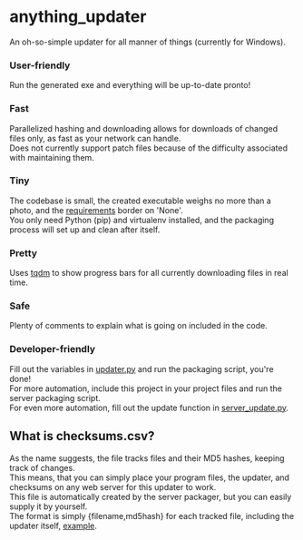 # anything_updater
An oh-so-simple updater for all manner of things (currently for Windows).

### User-friendly
Run the generated exe and everything will be up-to-date pronto!

### Fast
Parallelized hashing and downloading allows for downloads of changed files only, as fast as your network can handle.  
Does not currently support patch files because of the difficulty associated with maintaining them.

### Tiny
The codebase is small, the created executable weighs no more than a photo, and the [requirements](requirements.txt) border on 'None'.  
You only need Python (pip) and virtualenv installed, and the packaging process will set up and clean after itself.

### Pretty
Uses [tqdm](https://github.com/tqdm/tqdm) to show progress bars for all currently downloading files in real time.

### Safe
Plenty of comments to explain what is going on included in the code.

### Developer-friendly
Fill out the variables in [updater.py](updater.py) and run the packaging script, you're done!  
For more automation, include this project in your project files and run the server packaging script.  
For even more automation, fill out the update function in [server_update.py](server_update.py).

## What is checksums.csv?
As the name suggests, the file tracks files and their MD5 hashes, keeping track of changes.  
This means, that you can simply place your program files, the updater, and checksums on any web server for this updater to work.  
This file is automatically created by the server packager, but you can easily supply it by yourself.  
The format is simply {filename,md5hash} for each tracked file, including the updater itself, [example](checksums-example.csv).  
